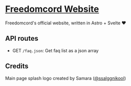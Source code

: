 # [Freedomcord Website]([https://vencord.dev](https://www.youtube.com/watch?v=dQw4w9WgXcQ))

Freedomcord's official website, written in Astro + Svelte ❤️

## API routes

- GET `/faq.json`: Get faq list as a json array

## Credits

Main page splash logo created by Samara ([@ssalggnikool](https://github.com/ssalggnikool))
